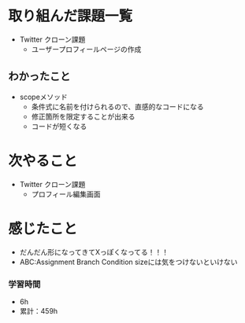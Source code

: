 # 取り組んだ課題一覧

- Twitter クローン課題 
    - ユーザープロフィールページの作成

## わかったこと

- scopeメソッド
    - 条件式に名前を付けられるので、直感的なコードになる
    - 修正箇所を限定することが出来る
    - コードが短くなる


# 次やること

- Twitter クローン課題 
    - プロフィール編集画面


# 感じたこと

- だんだん形になってきてXっぽくなってる！！！
- ABC:Assignment Branch Condition sizeには気をつけないといけない

### 学習時間

- 6h
- 累計：459h

